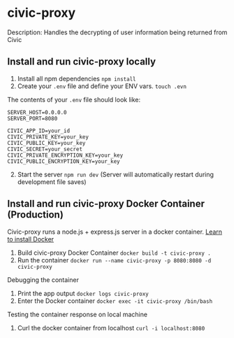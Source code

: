 # civic-proxy

Description: Handles the decrypting of user information being returned from Civic


## Install and run civic-proxy locally
  
 1) Install all npm dependencies `npm install`
 2) Create your `.env` file and define your ENV vars. `touch .evn`
 
 The contents of your `.env` file should look like:
  ```
  SERVER_HOST=0.0.0.0
  SERVER_PORT=8080
  
  CIVIC_APP_ID=your_id
  CIVIC_PRIVATE_KEY=your_key
  CIVIC_PUBLIC_KEY=your_key
  CIVIC_SECRET=your_secret
  CIVIC_PRIVATE_ENCRYPTION_KEY=your_key
  CIVIC_PUBLIC_ENCRYPTION_KEY=your_key
  ```
 2) Start the server `npm run dev` (Server will automatically restart during development file saves)


## Install and run civic-proxy Docker Container (Production)

 Civic-proxy runs a node.js + express.js server in a docker container.  [Learn to install Docker](https://docs.docker.com/install/)
 
 1) Build civic-proxy Docker Container `docker build -t civic-proxy .`
 2) Run the container `docker run --name civic-proxy -p 8080:8080 -d civic-proxy`
 
 Debugging the container
 
 1) Print the app output `docker logs civic-proxy`
 2) Enter the Docker container `docker exec -it civic-proxy /bin/bash`
 
 Testing the container response on local machine
 
 1) Curl the docker container from localhost `curl -i localhost:8080`
  
